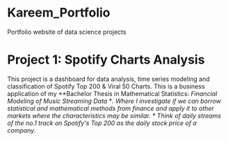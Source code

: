 # Kareem_Portfolio
Portfolio website of data science projects

# Project 1: Spotify Charts Analysis

This project is a dashboard for data analysis, time series modeling and classification of Spotify Top 200 & Viral 50 Charts. This is a business application of my **Bachelor Thesis in Mathematical Statistics: *Financial Modeling of Music Streaming Data* **. Where I investigate if we can borrow statistical and mathematical methods from finance and apply it to other markets where the characteristics may be similar. * Think of daily streams of the no.1 track on Spotify's Top 200 as the daily stock price of a company.*